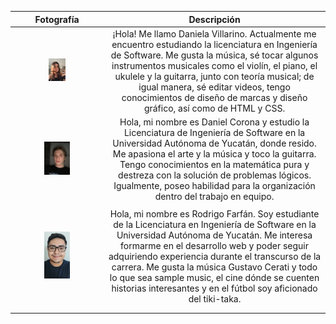| Fotografía | Descripción | 
|:----------:|:-----------:|
|<img src="img/IMG_0050.jpeg" width="20%"/> |¡Hola! Me llamo Daniela Villarino. Actualmente me encuentro estudiando la licenciatura en Ingeniería de Software. Me gusta la música, sé tocar algunos instrumentos musicales como el violín, el piano, el ukulele y la guitarra, junto con teoría musical; de igual manera, sé editar videos, tengo conocimientos de diseño de marcas y diseño gráfico, así como de HTML y CSS.|
| <img src="img/fotodaniel.jpeg" width="30%" />          |   Hola, mi nombre es Daniel Corona y estudio la Licenciatura de Ingeniería de Software en la Universidad Autónoma de Yucatán, donde resido. Me apasiona el arte y la música y toco la guitarra. Tengo conocimientos en la matemática pura y destreza con la solución de problemas lógicos. Igualmente, poseo habilidad para la organización dentro del trabajo en equipo.    |
|            |             |
|<img src="img/20230924_130142.jpg" width="30%" /> |  Hola, mi nombre es Rodrigo Farfán. Soy estudiante de la Licenciatura en Ingeniería de Software en la Universidad Autónoma de Yucatán. Me interesa formarme en el desarrollo web y poder seguir adquiriendo experiencia durante el transcurso de la carrera. Me gusta la música Gustavo Cerati y todo lo que sea sample music, el cine dónde se cuenten historias interesantes y en el fútbol soy aficionado del tiki-taka. |
|            |             |
|            |             |

